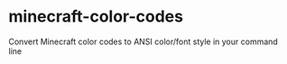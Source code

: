 # minecraft-color-codes
Convert Minecraft color codes to ANSI color/font style in your command line
